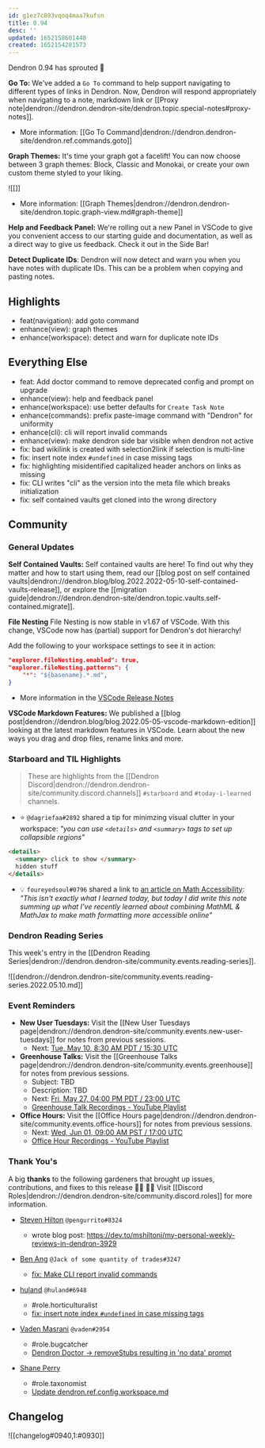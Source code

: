 ```yaml
---
id: g1ez7c803vqoq4maa7kufsn
title: 0.94
desc: ''
updated: 1652158601440
created: 1652154281573
---
```


Dendron 0.94 has sprouted  🌱

**Go To:** We've added a `Go To` command to help support navigating to different types of links in Dendron. Now, Dendron will respond appropriately when navigating to a note, markdown link or [[Proxy note|dendron://dendron.dendron-site/dendron.topic.special-notes#proxy-notes]].

- More information: [[Go To Command|dendron://dendron.dendron-site/dendron.ref.commands.goto]]

**Graph Themes:** It's time your graph got a facelift! You can now choose between 3 graph themes: Block, Classic and Monokai, or create your own custom theme styled to your liking. 

![[]]

- More information: [[Graph Themes|dendron://dendron.dendron-site/dendron.topic.graph-view.md#graph-theme]]

**Help and Feedback Panel:** We're rolling out a new Panel in VSCode to give you convenient access to our starting guide and documentation, as well as a direct way to give us feedback. Check it out in the Side Bar!

**Detect Duplicate IDs**: Dendron will now detect and warn you when you have notes with duplicate IDs. This can be a problem when copying and pasting notes.

## Highlights
- feat(navigation): add goto command
- enhance(view): graph themes
- enhance(workspace): detect and warn for duplicate note IDs

## Everything Else
- feat: Add doctor command to remove deprecated config and prompt on upgrade
- enhance(view): help and feedback panel
- enhance(workspace): use better defaults for `Create Task Note`
- enhance(commands): prefix paste-image command with "Dendron" for uniformity
- enhance(cli): cli will report invalid commands
- enhance(view): make dendron side bar visible when dendron not active
- fix: bad wikilink is created with selection2link if selection is multi-line 
- fix: insert note index `#undefined` in case missing tags
- fix: highlighting misidentified capitalized header anchors on links as missing
- fix: CLI writes "cli" as the version into the meta file which breaks initialization
- fix: self contained vaults get cloned into the wrong directory

## Community

### General Updates
**Self Contained Vaults:**  Self contained vaults are here! To find out why they matter and how to start using them, read our [[blog post on self contained vaults|dendron://dendron.blog/blog.2022.2022-05-10-self-contained-vaults-release]], or explore the [[migration guide|dendron://dendron.dendron-site/dendron.topic.vaults.self-contained.migrate]].

**File Nesting** File Nesting is now stable in v1.67 of VSCode. With this change, VSCode now has (partial) support for Dendron's dot hierarchy!

Add the following to your workspace settings to see it in action:
```json
"explorer.fileNesting.enabled": true,
"explorer.fileNesting.patterns": {
    "*": "${basename}.*.md",
}
```

- More information in the [VSCode Release Notes](https://code.visualstudio.com/updates/v1_67)

**VSCode Markdown Features:** We published a [[blog post|dendron://dendron.blog/blog.2022.05-05-vscode-markdown-edition]] looking at the latest markdown features in VSCode. Learn about the new ways you drag and drop files, rename links and more. 

### Starboard and TIL Highlights
> These are highlights from the [[Dendron Discord|dendron://dendron.dendron-site/community.discord.channels]] `#starboard` and `#today-i-learned` channels.

- ⭐ `@dagriefaa#2892` shared a tip for minimzing visual clutter in your workspace: _"you can use `<details>` and `<summary>` tags to set up collapsible regions"_

```html
<details>
  <summary> click to show </summary>
  hidden stuff
</details>
```

- 💡 `foureyedsoul#0796` shared a link to [an article on Math Accessibility](https://www.ryanpatrickrandall.com/notes/Accessibility/math-a11y): _"This isn't exactly what I learned today,  but today I did write this  note summing up what I've recently learned about combining MathML & MathJax to make math formatting more accessible online"_

### Dendron Reading Series

This week's entry in the [[Dendron Reading Series|dendron://dendron.dendron-site/community.events.reading-series]].

![[dendron://dendron.dendron-site/community.events.reading-series.2022.05.10.md]]

### Event Reminders

- **New User Tuesdays:** Visit the [[New User Tuesdays page|dendron://dendron.dendron-site/community.events.new-user-tuesdays]] for notes from previous sessions.
    - Next: [Tue, May 10, 8:30 AM PDT / 15:30 UTC](https://link.dendron.so/luma)
- **Greenhouse Talks:** Visit the [[Greenhouse Talks page|dendron://dendron.dendron-site/community.events.greenhouse]] for notes from previous sessions.
    - Subject: TBD
    - Description: TBD
    - Next: [Fri, May 27, 04:00 PM PDT / 23:00 UTC](https://link.dendron.so/luma)
    - [Greenhouse Talk Recordings - YouTube Playlist](https://link.dendron.so/greenhouse)
- **Office Hours:** Visit the [[Office Hours page|dendron://dendron.dendron-site/community.events.office-hours]] for notes from previous sessions.
    - Next: [Wed, Jun 01, 09:00 AM PST / 17:00 UTC](https://link.dendron.so/luma)
    - [Office Hour Recordings - YouTube Playlist](https://link.dendron.so/6yPa)


### Thank You's

A big **thanks** to the following gardeners that brought up issues, contributions, and fixes to this release :man_farmer: :woman_farmer: 
Visit [[Discord Roles|dendron://dendron.dendron-site/community.discord.roles]] for more information.

- [Steven Hilton](https://github.com/mshiltonj) `@pengurrito#8324`
  - wrote blog post: https://dev.to/mshiltonj/my-personal-weekly-reviews-in-dendron-3929

- [Ben Ang](https://github.com/benhsm) `@Jack of some quantity of trades#3247`
  - [fix: Make CLI report invalid commands](https://github.com/dendronhq/dendron/pull/2876)

- [huland](https://github.com/huland) `@huland#6948`
  - #role.horticulturalist
  - [fix: insert note index `#undefined` in case missing tags](https://github.com/dendronhq/dendron/pull/2789)
  
- [Vaden Masrani](https://github.com/vmasrani) `@vaden#2954`
  - #role.bugcatcher
  - [Dendron Doctor -> removeStubs resulting in 'no data' prompt](https://github.com/dendronhq/dendron/issues/2880)
  
- [Shane Perry](https://github.com/ShanePerry)
  - #role.taxonomist
  - [Update dendron.ref.config.workspace.md](https://github.com/dendronhq/dendron-site/pull/490)


## Changelog
![[changelog#0940,1:#0930]]
